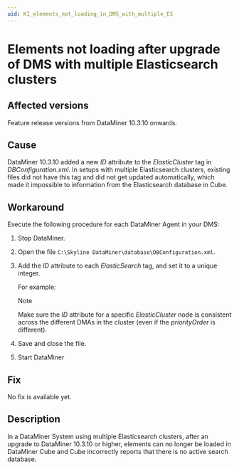 ```yaml
---
uid: KI_elements_not_loading_in_DMS_with_multiple_ES
---
```


# Elements not loading after upgrade of DMS with multiple Elasticsearch clusters

## Affected versions

Feature release versions from DataMiner 10.3.10 onwards.

## Cause

DataMiner 10.3.10 added a new *ID* attribute to the *ElasticCluster* tag in *DBConfiguration.xml*. In setups with multiple Elasticsearch clusters, existing files did not have this tag and did not get updated automatically, which made it impossible to information from the Elasticsearch database in Cube.

## Workaround

Execute the following procedure for each DataMiner Agent in your DMS:

1. Stop DataMiner.

1. Open the file `C:\Skyline DataMiner\database\DBConfiguration.xml`.

1. Add the *ID* attribute to each *ElasticSearch* tag, and set it to a unique integer.

   For example:

   <ElasticCluster priorityOrder="0" ID="0">

   > [!NOTE]
   > Make sure the *ID* attribute for a specific *ElasticCluster* node is consistent across the different DMAs in the cluster (even if the *priorityOrder* is different).

1. Save and close the file.

1. Start DataMiner

## Fix

No fix is available yet.<!-- RN 37446 -->

## Description

In a DataMiner System using multiple Elasticsearch clusters, after an upgrade to DataMiner 10.3.10 or higher, elements can no longer be loaded in DataMiner Cube and Cube incorrectly reports that there is no active search database.
